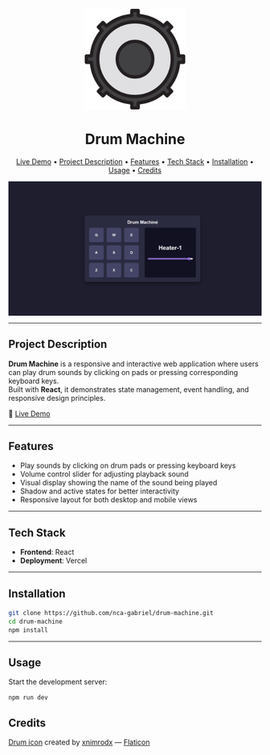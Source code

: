 <p align="center">
  <a href="https://drum-machine-zeta-six.vercel.app/" target="_blank">
    <img src="./public/drum.png" alt="Drum Machine Demo" width="200"/>
  </a>
</p>

<h1 align="center">Drum Machine</h1>

<p align="center">
  <a href="https://your-drum-machine-demo-link.vercel.app" target="_blank">Live Demo</a> •
  <a href="#project-description">Project Description</a> •
  <a href="#features">Features</a> •
  <a href="#tech-stack">Tech Stack</a> •
  <a href="#installation">Installation</a> •
  <a href="#usage">Usage</a> •
  <a href="#credits">Credits</a>
</p>

<img src="./public/sample.png" alt="Drum Machine App Screenshot" align="center" width="auto" height="auto">

---

## Project Description

**Drum Machine** is a responsive and interactive web application where users can play drum sounds by clicking on pads or pressing corresponding keyboard keys.  
Built with **React**, it demonstrates state management, event handling, and responsive design principles.

🔗 [Live Demo](https://drum-machine-zeta-six.vercel.app/)

---

## Features

- Play sounds by clicking on drum pads or pressing keyboard keys
- Volume control slider for adjusting playback sound
- Visual display showing the name of the sound being played
- Shadow and active states for better interactivity
- Responsive layout for both desktop and mobile views

---

## Tech Stack

- **Frontend**: React
- **Deployment**: Vercel

---

## Installation

```bash
git clone https://github.com/nca-gabriel/drum-machine.git
cd drum-machine
npm install
```

---

## Usage

Start the development server:

```bash
npm run dev
```


## Credits 
[Drum icon](https://www.flaticon.com/free-icon/drum_1282632) created by [xnimrodx](https://www.flaticon.com/authors/xnimrodx) — [Flaticon](https://www.flaticon.com/)

